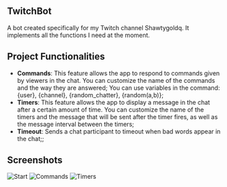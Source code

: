 ## TwitchBot

A bot created specifically for my Twitch channel Shawtygoldq. It implements all the functions I need at the moment.

## Project Functionalities

- **Commands**: This feature allows the app to respond to commands given by viewers in the chat. You can customize the name of the commands and the way they are answered; You can use variables in the command: {user}, {channel}, {random_chatter}, {random(a,b)};
- **Timers**: This feature allows the app to display a message in the chat after a certain amount of time. You can customize the name of the timers and the message that will be sent after the timer fires, as well as the message interval between the timers;
- **Timeout**: Sends a chat participant to timeout when bad words appear in the chat;;

## Screenshots

![Start](https://github.com/Shawtygold/TwitchBot/blob/master/Screenshot1.jpg)
![Commands](https://github.com/Shawtygold/TwitchBot/blob/master/Screenshot2.jpg)
![Timers](https://github.com/Shawtygold/TwitchBot/blob/master/Screenshot3.jpg)
